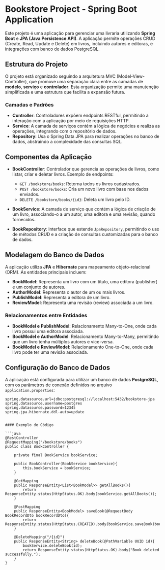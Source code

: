 # Bookstore Project - Spring Boot Application

Este projeto é uma aplicação para gerenciar uma livraria utilizando **Spring Boot** e **JPA (Java Persistence API)**. A aplicação permite operações CRUD (Create, Read, Update e Delete) em livros, incluindo autores e editoras, e integrações com banco de dados PostgreSQL.

## Estrutura do Projeto

O projeto está organizado seguindo a arquitetura MVC (Model-View-Controller), que promove uma separação clara entre as camadas de **modelo**, **serviço** e **controlador**. Esta organização permite uma manutenção simplificada e uma estrutura que facilita a expansão futura.

### Camadas e Padrões

- **Controller**: Controladores expõem endpoints RESTful, permitindo a interação com a aplicação por meio de requisições HTTP.
- **Service**: A camada de serviços contém a lógica de negócios e realiza as operações, integrando com o repositório de dados.
- **Repository**: Usa o Spring Data JPA para realizar operações no banco de dados, abstraindo a complexidade das consultas SQL.

## Componentes da Aplicação

- **BookController**: Controlador que gerencia as operações de livros, como listar, criar e deletar livros. Exemplo de endpoints:
  - `GET /bookstore/books`: Retorna todos os livros cadastrados.
  - `POST /bookstore/books`: Cria um novo livro com base nos dados enviados.
  - `DELETE /bookstore/books/{id}`: Deleta um livro pelo ID.

- **BookService**: A camada de serviço que contém a lógica de criação de um livro, associando-o a um autor, uma editora e uma revisão, quando fornecidos.

- **BookRepository**: Interface que estende `JpaRepository`, permitindo o uso de métodos CRUD e a criação de consultas customizadas para o banco de dados.

## Modelagem do Banco de Dados

A aplicação utiliza **JPA** e **Hibernate** para mapeamento objeto-relacional (ORM). As entidades principais incluem:

- **BookModel**: Representa um livro com um título, uma editora (publisher) e um conjunto de autores.
- **AuthorModel**: Representa o autor de um ou mais livros.
- **PublishModel**: Representa a editora de um livro.
- **ReviewModel**: Representa uma revisão (review) associada a um livro.

### Relacionamentos entre Entidades

- **BookModel e PublishModel**: Relacionamento Many-to-One, onde cada livro possui uma editora associada.
- **BookModel e AuthorModel**: Relacionamento Many-to-Many, permitindo que um livro tenha múltiplos autores e vice-versa.
- **BookModel e ReviewModel**: Relacionamento One-to-One, onde cada livro pode ter uma revisão associada.

## Configuração do Banco de Dados

A aplicação está configurada para utilizar um banco de dados **PostgreSQL**, com os parâmetros de conexão definidos no arquivo `application.properties`:

```properties
spring.datasource.url=jdbc:postgresql://localhost:5432/bookstore-jpa
spring.datasource.username=postgres
spring.datasource.password=12345
spring.jpa.hibernate.ddl-auto=update


#### Exemplo de Código

```java
@RestController
@RequestMapping("/bookstore/books")
public class BookController {

    private final BookService bookService;

    public BookController(BookService bookService){
        this.bookService = bookService;
    }

    @GetMapping
    public ResponseEntity<List<BookModel>> getAllBooks(){
        return ResponseEntity.status(HttpStatus.OK).body(bookService.getAllBooks());
    }

    @PostMapping
    public ResponseEntity<BookModel> saveBook(@RequestBody BookRecordDto bookRecordDto){
        return ResponseEntity.status(HttpStatus.CREATED).body(bookService.saveBook(bookRecordDto));
    }

    @DeleteMapping("/{id}")
    public ResponseEntity<String> deleteBook(@PathVariable UUID id){
        bookService.deleteBook(id);
        return ResponseEntity.status(HttpStatus.OK).body("Book deleted successfully.");
    }
}
